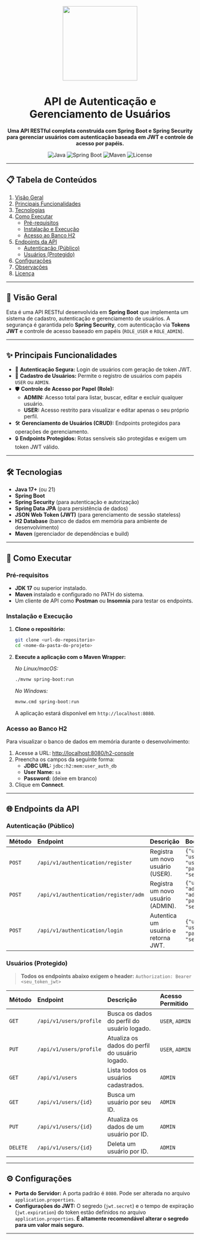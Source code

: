 <div align="center">
  <img src="https://spring.io/images/spring-logo-9146a4d3298760c2e7e49595184e1975.svg" width="200"/>
  <h1>API de Autenticação e Gerenciamento de Usuários</h1>
  <p>
    <strong>Uma API RESTful completa construída com Spring Boot e Spring Security para gerenciar usuários com autenticação baseada em JWT e controle de acesso por papéis.</strong>
  </p>

  <p>
    <img alt="Java" src="https://img.shields.io/badge/Java-17 | 21-blue.svg?style=for-the-badge&logo=openjdk">
    <img alt="Spring Boot" src="https://img.shields.io/badge/Spring_Boot-3.x.x-success.svg?style=for-the-badge&logo=spring">
    <img alt="Maven" src="https://img.shields.io/badge/Maven-4.0.0-red.svg?style=for-the-badge&logo=apachemaven">
    <img alt="License" src="https://img.shields.io/badge/Licença-Estudo-informational.svg?style=for-the-badge">
  </p>
</div>

---

## 📋 Tabela de Conteúdos

1.  [Visão Geral](#-visão-geral)
2.  [Principais Funcionalidades](#-principais-funcionalidades)
3.  [Tecnologias](#-tecnologias)
4.  [Como Executar](#-como-executar)
    - [Pré-requisitos](#pré-requisitos)
    - [Instalação e Execução](#instalação-e-execução)
    - [Acesso ao Banco H2](#acesso-ao-banco-h2)
5.  [Endpoints da API](#-endpoints-da-api)
    - [Autenticação (Público)](#autenticação-público)
    - [Usuários (Protegido)](#usuários-protegido)
6.  [Configurações](#-configurações)
7.  [Observações](#-observações)
8.  [Licença](#-licença)

---

## 🎯 Visão Geral

Esta é uma API RESTful desenvolvida em **Spring Boot** que implementa um sistema de cadastro, autenticação e gerenciamento de usuários. A segurança é garantida pelo **Spring Security**, com autenticação via **Tokens JWT** e controle de acesso baseado em papéis (`ROLE_USER` e `ROLE_ADMIN`).

---

## ✨ Principais Funcionalidades

-   🔐 **Autenticação Segura:** Login de usuários com geração de token JWT.
-   👤 **Cadastro de Usuários:** Permite o registro de usuários com papéis `USER` ou `ADMIN`.
-   🛡️ **Controle de Acesso por Papel (Role):**
    -   **ADMIN:** Acesso total para listar, buscar, editar e excluir qualquer usuário.
    -   **USER:** Acesso restrito para visualizar e editar apenas o seu próprio perfil.
-   🛠️ **Gerenciamento de Usuários (CRUD):** Endpoints protegidos para operações de gerenciamento.
-   🔒 **Endpoints Protegidos:** Rotas sensíveis são protegidas e exigem um token JWT válido.

---

## 🛠️ Tecnologias

-   **Java 17+** (ou 21)
-   **Spring Boot**
-   **Spring Security** (para autenticação e autorização)
-   **Spring Data JPA** (para persistência de dados)
-   **JSON Web Token (JWT)** (para gerenciamento de sessão stateless)
-   **H2 Database** (banco de dados em memória para ambiente de desenvolvimento)
-   **Maven** (gerenciador de dependências e build)

---

## 🚀 Como Executar

### Pré-requisitos

-   **JDK 17** ou superior instalado.
-   **Maven** instalado e configurado no PATH do sistema.
-   Um cliente de API como **Postman** ou **Insomnia** para testar os endpoints.

### Instalação e Execução

1.  **Clone o repositório:**
    ```sh
    git clone <url-do-repositorio>
    cd <nome-da-pasta-do-projeto>
    ```

2.  **Execute a aplicação com o Maven Wrapper:**

    *No Linux/macOS:*
    ```sh
    ./mvnw spring-boot:run
    ```

    *No Windows:*
    ```sh
    mvnw.cmd spring-boot:run
    ```
    A aplicação estará disponível em `http://localhost:8080`.

### Acesso ao Banco H2

Para visualizar o banco de dados em memória durante o desenvolvimento:

1.  Acesse a URL: [http://localhost:8080/h2-console](http://localhost:8080/h2-console)
2.  Preencha os campos da seguinte forma:
    -   **JDBC URL:** `jdbc:h2:mem:user_auth_db`
    -   **User Name:** `sa`
    -   **Password:** (deixe em branco)
3.  Clique em **Connect**.

---

## 🌐 Endpoints da API

### Autenticação (Público)

| Método | Endpoint                    | Descrição                          | Body (Exemplo)                                                               |
| :----- | :-------------------------- | :--------------------------------- | :--------------------------------------------------------------------------- |
| `POST` | `/api/v1/authentication/register`        | Registra um novo usuário (USER).   | `{"username": "user", "email": "user@email.com", "password": "senha123"}`    |
| `POST` | `/api/v1/authentication/register/adm`  | Registra um novo usuário (ADMIN).  | `{"username": "admin", "email": "admin@email.com", "password": "senha123"}` |
| `POST` | `/api/v1/authentication/login`           | Autentica um usuário e retorna JWT.| `{"username": "user", "password": "senha123"}`                               |

### Usuários (Protegido)

> **Todos os endpoints abaixo exigem o header:** `Authorization: Bearer <seu_token_jwt>`

| Método   | Endpoint              | Descrição                                 | Acesso Permitido       |
| :------- | :-------------------- | :---------------------------------------- | :--------------------- |
| `GET`    | `/api/v1/users/profile`  | Busca os dados do perfil do usuário logado. | `USER`, `ADMIN`        |
| `PUT`    | `/api/v1/users/profile`  | Atualiza os dados do perfil do usuário logado.| `USER`, `ADMIN`        |
| `GET`    | `/api/v1/users`          | Lista todos os usuários cadastrados.      | `ADMIN`                |
| `GET`    | `/api/v1/users/{id}`     | Busca um usuário por seu ID.              | `ADMIN`                |
| `PUT`    | `/api/v1/users/{id}`     | Atualiza os dados de um usuário por ID.   | `ADMIN`                |
| `DELETE` | `/api/v1/users/{id}`     | Deleta um usuário por ID.                 | `ADMIN`                |

---

## ⚙️ Configurações

-   **Porta do Servidor:** A porta padrão é `8080`. Pode ser alterada no arquivo `application.properties`.
-   **Configurações do JWT:** O segredo (`jwt.secret`) e o tempo de expiração (`jwt.expiration`) do token estão definidos no arquivo `application.properties`. **É altamente recomendável alterar o segredo para um valor mais seguro.**

---

